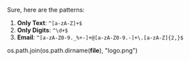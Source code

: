 Sure, here are the patterns:

1. **Only Text**: `^[a-zA-Z]+$`  
2. **Only Digits**: `^\d+$`  
3. **Email**: `^[a-zA-Z0-9._%+-]+@[a-zA-Z0-9.-]+\.[a-zA-Z]{2,}$`  

os.path.join(os.path.dirname(__file__), "logo.png")

